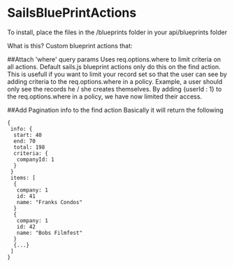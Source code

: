 SailsBluePrintActions
=====================

To install, place the files in the /blueprints folder in your api/blueprints folder

What is this? Custom blueprint actions that:

##Attach 'where' query params
Uses req.options.where to limit criteria on all actions. Default sails.js blueprint actions only do this on the find action. This is usefull if you want to limit your record set so that the user can see by adding criteria to the req.options.where in a policy. Example, a user should only see the records he / she creates themselves. By adding {userId : 1} to the req.options.where in a policy, we have now limited their access. 

##Add Pagination info to the find action
Basically it will return the following
```
{
 info: {
  start: 40
  end: 70
  total: 198
  criteria: {
   companyId: 1
  }
 }
 items: [
  {
   company: 1
   id: 41
   name: "Franks Condos"
  }
  {
   company: 1
   id: 42
   name: "Bobs Filmfest"
  }
  {...}
 ]
} 
```

